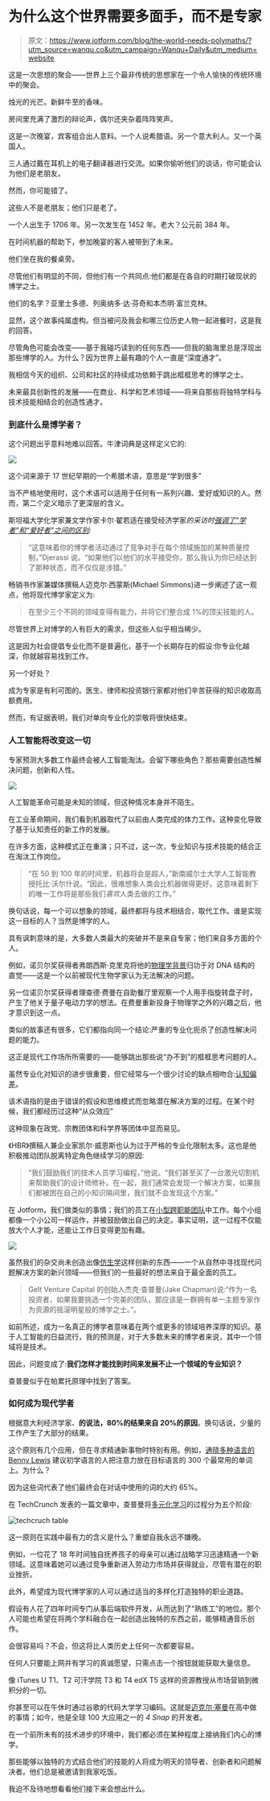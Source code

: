 # 为什么这个世界需要多面手，而不是专家

> 原文：<https://www.jotform.com/blog/the-world-needs-polymaths/?utm_source=wanqu.co&utm_campaign=Wanqu+Daily&utm_medium=website>

这是一次思想的聚会——世界上三个最非传统的思想家在一个令人愉快的传统环境中的聚会。

烛光的光芒。新鲜牛至的香味。

房间里充满了激烈的辩论声，偶尔还夹杂着阵阵笑声。

这是一次晚宴，宾客组合出人意料。一个人说希腊语。另一个意大利人。又一个英国人。

三人通过戴在耳机上的电子翻译器进行交流。如果你偷听他们的谈话，你可能会认为他们是老朋友。

然而，你可能错了。

这些人不是老朋友；他们只是老了。

一个人出生于 1706 年。另一次发生在 1452 年。老大？公元前 384 年。

在时间机器的帮助下，参加晚宴的客人被带到了未来。

他们坐在我的餐桌旁。

尽管他们有明显的不同，但他们有一个共同点:他们都是在各自的时期打破现状的博学之士。

他们的名字？亚里士多德、列奥纳多·达·芬奇和本杰明·富兰克林。

显然，这个故事纯属虚构。但当被问及我会和哪三位历史人物一起进餐时，这是我的回答。

尽管角色可能会改变——基于我碰巧读到的任何东西——但我的脑海里总是浮现出那些博学的人。为什么？因为世界上最有趣的个人一直是“深度通才”。

我相信今天的组织、公司和社区的持续成功依赖于跳出框框思考的博学之士。

未来最具创新性的发展——在商业、科学和艺术领域——将来自那些将独特学科与技术技能相结合的创造性通才。

### 到底什么是博学者？

这个问题出乎意料地难以回答。牛津词典是这样定义它的:

![](img/4c5b3c8ce21ce90adcf6bdf93a533fb9.png)

这个词来源于 17 世纪早期的一个希腊术语，意思是“学到很多”

当不严格地使用时，这个术语可以适用于任何有一系列兴趣、爱好或知识的人。然而，第二个定义暗示了更深层的含义。

斯坦福大学化学家兼文学作家卡尔·翟若适在接受经济学家*的采访时[强调了“学者”和“爱好者”之间的区别](https://www.1843magazine.com/content/edward-carr/last-days-polymath):*

> “这意味着你的博学者活动通过了竞争对手在每个领域施加的某种质量控制，”Djerassi 说。“如果他们以他们的水平接受你，那么我认为你已经达到了那种状态，而不仅仅是涉猎。”

畅销书作家兼媒体撰稿人迈克尔·西蒙斯(Michael Simmons)进一步阐述了这一观点，他将现代博学家定义为:

> 在至少三个不同的领域变得有能力，并将它们整合成 1%的顶尖技能的人。

尽管世界上对博学的人有巨大的需求，但这些人似乎相当稀少。

这是因为社会提倡专业化而不是普遍化，基于一个长期存在的假设:你专业化越深，你就越容易找到工作。

另一个好处？

成为专家是有利可图的。医生、律师和投资银行家都对他们辛苦获得的知识收取高额费用。

然而，有证据表明，我们对单向专业化的崇敬将很快结束。

### **人工智能将改变这一切**

专家预测大多数工作最终会被人工智能淘汰。会留下哪些角色？那些需要创造性解决问题，创新和人性。

![](img/1fff92bed228fb22c6cfad53093f3347.png)

人工智能革命可能是未知的领域，但这种情况本身并不陌生。

在工业革命期间，我们看到机器取代了以前由人类完成的体力工作。这种变化导致了基于认知责任的新工作的发展。

在许多方面，这种模式正在重演；只不过，这一次，专业知识与技术技能的结合正在淘汰工作岗位。

> “在 50 到 100 年的时间里，机器将会是超人，”新南威尔士大学人工智能教授托比·沃尔什说。“因此，很难想象人类会比机器做得更好。这意味着剩下的唯一工作将是那些我们*喜欢*人类去做的工作。”

换句话说，每一个可以想象的领域，最终都将与技术相结合，取代工作。谁是实现这一目标的人？当然是博学的人。

具有讽刺意味的是，大多数人类最大的突破并不是来自专家；他们来自多方面的个人。

例如，诺贝尔奖获得者弗朗西斯·克里克将他的[物理学背景](https://profiles.nlm.nih.gov/ps/retrieve/Narrative/SC/p-nid/141)归功于对 DNA 结构的直觉——这是一个以前被现代生物学家认为无法解决的问题。

另一位诺贝尔奖获得者理查德·费曼在自助餐厅里观察一个人用手指旋转盘子时，产生了他关于量子电动力学的想法。在费曼重新投身于物理学之外的兴趣之后，他才意识到这一点。

类似的故事还有很多，它们都指向同一个结论:严重的专业化扼杀了创造性解决问题的能力。

这正是现代工作场所所需要的——能够跳出那些说“办不到”的框框思考问题的人。

虽然专业化对知识的进步很重要，但它经常与一个很少讨论的缺点相吻合:[认知偏差](https://study.com/academy/lesson/cognitive-bias-definition-examples-quiz.html)。

该术语指的是由于错误的假设和思维模式而忽略潜在解决方案的过程。在某个时候，我们都经历过这种“从众效应”

这种现象在政党、宗教团体和科学界等团体中显而易见。

《HBR》撰稿人兼企业家凯尔·威恩斯也认为过于严格的专业化限制太多。这也是他积极推动团队脱离特定角色继续学习的原因:

> “我们鼓励我们的技术人员学习编程，”他说。“我们甚至买了一台激光切割机来帮助我们的设计师修补。在一起，我们通常会发现一个解决方案，如果我们都被困在自己的小知识隔间里，我们就不会发现这个方案。”

在 Jotform，我们做类似的事情；我们的员工在[小型跨职能团队](https://www.jotform.com/blog/build-a-team-you-love/)中工作。每个小组都像一个小公司一样运作，并被鼓励做出自己的决定。事实证明，这一过程不仅能放大个人才能，还能让工作日变得更加有趣。

![](img/e4d86e9d3350de09ebeb2dce1f6f1b92.png)

虽然我们的杂交尚未创造出像[仿生学](https://biomimicry.org/what-is-biomimicry/)这样创新的东西——一个从自然中寻找现代问题解决方案的新兴领域——但我们的一些最好的想法来自于最全面的员工。

> Gelt Venture Capital 的创始人杰克·查普曼(Jake Chapman)说:“作为一名投资者，如果我要挑选一个完美的团队，那应该是一群拥有单一主题专家作为资源的摇滚明星般的博学之士。”。

如前所述，成为一名真正的博学者意味着在两个或更多的领域培养深厚的知识。基于人工智能的日益流行，我的预测是，对于大多数未来的博学者来说，其中一个领域将是技术。

因此，问题变成了:**我们怎样才能找到时间来发展不止一个领域的专业知识？**

查普曼似乎在帕累托原理中找到了答案。

### **如何成为现代学者**

根据意大利经济学家、**的说法，80%的结果来自 20%的原因**。换句话说，少量的工作产生了大部分的结果。

这个原则有几个应用，但在寻求精通新事物时特别有用。例如，[通晓多种语言的 Benny Lewis](https://www.fluentin3months.com/most-common-300-words/) 建议初学语言的人把注意力放在目标语言的 300 个最常用的单词上。为什么？

因为这些词代表了他们最终会在对话中使用的词的大约 65%。

在 TechCrunch 发表的一篇文章中，查普曼将[多元化学习](https://techcrunch.com/2015/10/17/specialization-polymaths-and-the-pareto-principle-in-a-convergence-economy/)的过程分为五个阶段:

![techcruch table](img/8bb281e4a9292ae814def84633214e8e.png)

这一原则在实践中最有力的含义是什么？重塑自我永远不嫌晚。

例如，一位花了 18 年时间独自抚养孩子的母亲可以通过战略学习迅速精通一个新领域。这意味着她可以通过竞争重新进入劳动力市场并获得就业，尽管有潜在的职业挫折。

此外，希望成为现代博学家的人可以通过适当的多样化打造独特的职业道路。

假设有人花了四年时间专门从事后端软件开发，从而达到了“熟练工”的地位。那个人可能也希望在将两个学科融合在一起创造出独特的东西之前，能够精通音乐创作。

会很容易吗？不会，但这将比人类历史上任何一次都要容易。

任何人只要能上网并有学习的真诚愿望，只需点击一个按钮就能获取大量信息。

像 iTunes U T1、T2 可汗学院 T3 和 T4 edX T5 这样的资源教授从市场营销到微积分的一切。

你甚至可以在午休时通过谷歌的代码大学学习编码。这就是[迈克尔·塞曼](https://en.wikipedia.org/wiki/Michael_Sayman)在高中做的事情；如今，他是全球 100 大应用之一的 *4 Snap* 的开发者。

在一个前所未有的技术进步的环境中，我们都必须在某种程度上接纳我们内心的博学。

那些能够以独特的方式结合他们的技能的人将成为明天的领导者、创新者和问题解决者。他们总是被邀请到我家吃饭。

我迫不及待地想看看他们接下来会想出什么。